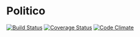 # Politico

[![Build Status](https://travis-ci.org/niyobobo/Politico.svg?branch=)](https://travis-ci.org/niyobobo/Politico) [![Coverage Status](https://coveralls.io/repos/github/niyobobo/Politico/badge.svg?branch=ft-api)](https://coveralls.io/github/niyobobo/Politico?branch=ft-api) [![Code Climate](https://codeclimate.com/github/codeclimate/codeclimate/badges/gpa.svg)](https://codeclimate.com/github/niyobobo/Politico)
